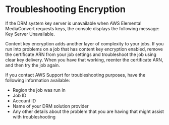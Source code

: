 # Troubleshooting Encryption<a name="troubleshooting-encryption"></a>

If the DRM system key server is unavailable when AWS Elemental MediaConvert requests keys, the console displays the following message: Key Server Unavailable\. 

Content key encryption adds another layer of complexity to your jobs\. If you run into problems on a job that has content key encryption enabled, remove the certificate ARN from your job settings and troubleshoot the job using clear key delivery\. When you have that working, reenter the certificate ARN, and then try the job again\. 

If you contact AWS Support for troubleshooting purposes, have the following information available:
+ Region the job was run in
+ Job ID
+ Account ID
+ Name of your DRM solution provider
+ Any other details about the problem that you are having that might assist with troubleshooting